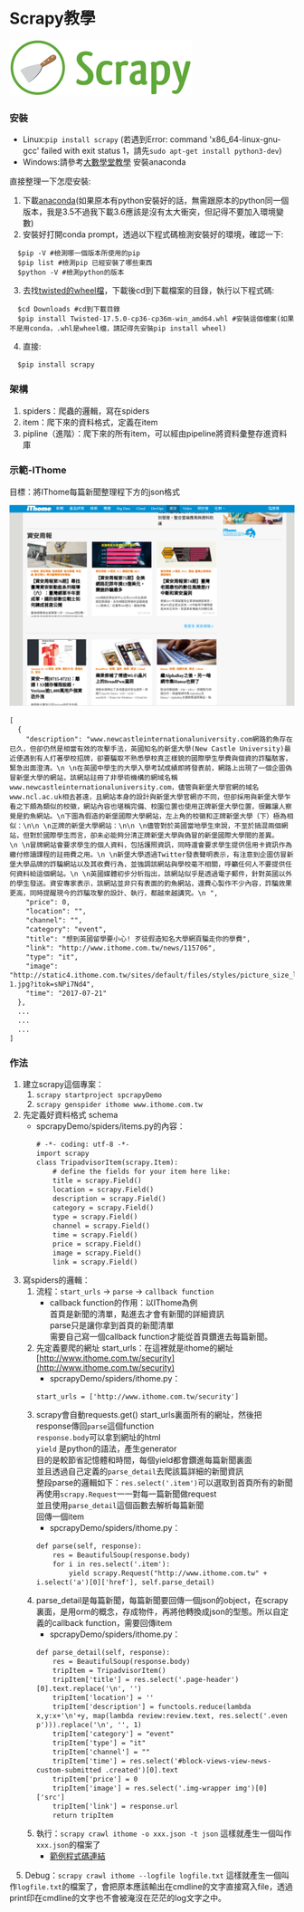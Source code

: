 # Scrapy教學

![scrapylogo](scrapylogo.png)

### 安裝

* Linux:`pip install scrapy`
(若遇到Error: command 'x86_64-linux-gnu-gcc' failed with exit status 1，請先`sudo apt-get install python3-dev`)
* Windows:請參考[大數學堂教學](http://www.largitdata.com/course/67/) 安裝anaconda

直接整理一下怎麼安裝:  
1. 下載[anaconda](https://www.continuum.io/downloads)(如果原本有python安裝好的話，無需跟原本的python同一個版本，我是3.5不過我下載3.6應該是沒有太大衝突，但記得不要加入環境變數)
2. 安裝好打開conda prompt，透過以下程式碼檢測安裝好的環境，確認一下:
```
  $pip -V #檢測哪一個版本所使用的pip  
  $pip list #檢測pip 已經安裝了哪些東西
  $python -V #檢測python的版本
```
3. 去找[twisted的wheel檔](http://www.lfd.uci.edu/~gohlke/pythonlibs/#twisted)，下載後cd到下載檔案的目錄，執行以下程式碼:
```
  $cd Downloads #cd到下載目錄  
  $pip install Twisted-17.5.0-cp36-cp36m-win_amd64.whl #安裝這個檔案(如果不是用conda，.whl是wheel檔，請記得先安裝pip install wheel)
```
4. 直接:
```
  $pip install scrapy
```



### 架構

1. spiders：爬蟲的邏輯，寫在spiders
2. item：爬下來的資料格式，定義在item
3. pipline（進階）：爬下來的所有item，可以經由pipeline將資料彙整存進資料庫

### 示範-IThome

目標：將IThome每篇新聞整理程下方的json格式

![ithome](ithome.png)

```
[
  {
    "description": "www.newcastleinternationaluniversity.com網路釣魚存在已久，但卻仍然是相當有效的攻擊手法，英國知名的新堡大學(New Castle University)最近便遇到有人打著學校招牌，卻要騙取不熟悉學校真正樣貌的國際學生學費與個資的詐騙駭客，緊急出面澄清。\n \n在英國中學生的大學入學考試成績即將發表前，網路上出現了一個企圖偽冒新堡大學的網站，該網站註冊了非學術機構的網域名稱www.newcastleinternationaluniversity.com，儘管與新堡大學官網的域名www.ncl.ac.uk相去甚遠，且網站本身的設計與新堡大學官網亦不同，但卻採用與新堡大學乍看之下頗為類似的校徽，網站內容也堪稱完備、校園位置也使用正牌新堡大學位置，很難讓人察覺是釣魚網站。\n下圖為假造的新堡國際大學網站，左上角的校徽和正牌新堡大學（下）極為相似：\n\n \n正牌的新堡大學網站：\n\n \n儘管對於英國當地學生來說，不至於搞混兩個網站，但對於國際學生而言，卻未必能夠分清正牌新堡大學與偽冒的新堡國際大學間的差異。\n \n冒牌網站會要求學生的個人資料，包括護照資訊，同時還會要求學生提供信用卡資訊作為繳付修讀課程的註冊費之用。\n \n新堡大學透過Twitter發表聲明表示，有注意到企圖仿冒新堡大學品牌的詐騙網站以及其收費行為，並強調該網站與學校毫不相關，呼籲任何人不要提供任何資料給這個網站。\n \n英國媒體初步分析指出，該網站似乎是透過電子郵件，針對英國以外的學生發送。資安專家表示，該網站並非只有表面的釣魚網站，還費心製作不少內容，詐騙效果更高，同時提醒現今的詐騙攻擊的設計、執行，都越來越講究。\n ",
    "price": 0,
    "location": "",
    "channel": "",
    "category": "event",
    "title": "想到英國留學要小心! 歹徒假造知名大學網頁騙走你的學費",
    "link": "http://www.ithome.com.tw/news/115706",
    "type": "it",
    "image": "http://static4.ithome.com.tw/sites/default/files/styles/picture_size_large/public/field/image/new-1.jpg?itok=sNPi7Nd4",
    "time": "2017-07-21"
  },
  ...
  ...
  ...
]
```

### 作法
1. 建立scrapy這個專案：
    1. `scrapy startproject spcrapyDemo`
    2. `scrapy genspider ithome www.ithome.com.tw`
2. 先定義好資料格式 schema
    * spcrapyDemo/spiders/items.py的內容：
      ```
      # -*- coding: utf-8 -*-
      import scrapy
      class TripadvisorItem(scrapy.Item):
          # define the fields for your item here like:
          title = scrapy.Field()
          location = scrapy.Field()
          description = scrapy.Field()
          category = scrapy.Field()
          type = scrapy.Field()
          channel = scrapy.Field()
          time = scrapy.Field()
          price = scrapy.Field()
          image = scrapy.Field()
          link = scrapy.Field()
      ```
3. 寫spiders的邏輯：
    1. 流程：`start_urls` -> `parse` -> `callback function`
        * callback function的作用：以IThome為例  
          首頁是新聞的清單，點進去才會有新聞的詳細資訊  
          parse只是讓你拿到首頁的新聞清單  
          需要自己寫一個callback function才能從首頁鑽進去每篇新聞。
    3. 先定義要爬的網址 start_urls：在這裡就是ithome的網址 [http://www.ithome.com.tw/security](http://www.ithome.com.tw/security)
        * spcrapyDemo/spiders/ithome.py：
        ```
        start_urls = ['http://www.ithome.com.tw/security']
        ```
    4. scrapy會自動requests.get() start_urls裏面所有的網址，然後把response傳回`parse`這個function  
    `response.body`可以拿到網址的html  
    `yield` 是python的語法，產生generator  
    目的是較節省記憶體和時間，每個yield都會鑽進每篇新聞裏面  
    並且透過自己定義的`parse_detail`去爬該篇詳細的新聞資訊  
    整段parse的邏輯如下：`res.select('.item')`可以選取到首頁所有的新聞  
    再使用`scrapy.Request`一一對每一篇新聞做request  
    並且使用`parse_detail`這個函數去解析每篇新聞  
    回傳一個item
        * spcrapyDemo/spiders/ithome.py：
        ```
        def parse(self, response):
    		res = BeautifulSoup(response.body)
    		for i in res.select('.item'):
    			yield scrapy.Request("http://www.ithome.com.tw" + i.select('a')[0]['href'], self.parse_detail)
        ```
    5. parse_detail是每篇新聞，每篇新聞要回傳一個json的object，在scrapy裏面，是用orm的概念，存成物件，再將他轉換成json的型態。所以自定義的callback function，需要回傳item
        * spcrapyDemo/spiders/ithome.py：
        ```
        def parse_detail(self, response):
    		res = BeautifulSoup(response.body)
    		tripItem = TripadvisorItem()
    		tripItem['title'] = res.select('.page-header')[0].text.replace('\n', '')
    		tripItem['location'] = ''
    		tripItem['description'] = functools.reduce(lambda x,y:x+'\n'+y, map(lambda review:review.text, res.select('.even p'))).replace('\n', '', 1)
    		tripItem['category'] = "event"
    		tripItem['type'] = "it"
    		tripItem['channel'] = ""
    		tripItem['time'] = res.select('#block-views-view-news-custom-submitted .created')[0].text
    		tripItem['price'] = 0
    		tripItem['image'] = res.select('.img-wrapper img')[0]['src']
    		tripItem['link'] = response.url
    		return tripItem
        ```
    4. 執行：`scrapy crawl ithome -o xxx.json -t json` 這樣就產生一個叫作`xxx.json`的檔案了
        * [範例程式碼連結](https://github.com/UDICatNCHU/User-Interest-Extraction-API/tree/master/restaurant%2Battractions)
        

    5. Debug：`scrapy crawl ithome --logfile logfile.txt` 這樣就產生一個叫作`logfile.txt`的檔案了，會把原本應該輸出在cmdline的文字直接寫入file，透過print印在cmdline的文字也不會被淹沒在茫茫的log文字之中。
       
